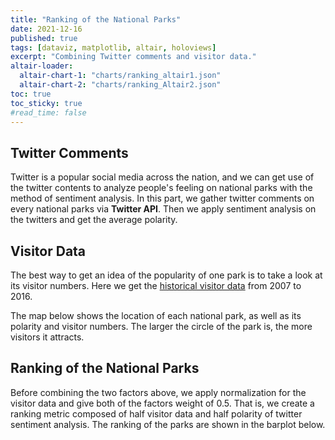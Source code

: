 ```yaml
---
title: "Ranking of the National Parks"
date: 2021-12-16
published: true
tags: [dataviz, matplotlib, altair, holoviews]
excerpt: "Combining Twitter comments and visitor data."
altair-loader:
  altair-chart-1: "charts/ranking_altair1.json"
  altair-chart-2: "charts/ranking_Altair2.json"
toc: true
toc_sticky: true
#read_time: false
---
```


## Twitter Comments

Twitter is a popular social media across the nation, and we can get use of the twitter contents to analyze people's feeling on national parks with the method of sentiment analysis. In this part, we gather twitter comments on every national parks via **Twitter API**. Then we apply sentiment analysis on the twitters and get the average polarity.

## Visitor Data

The best way to get an idea of the popularity of one park is to take a look at its visitor numbers. Here we get the [historical visitor data][historical visitor data] from 2007 to 2016.

The map below shows the location of each national park, as well as its polarity and visitor numbers. The larger the circle of the park is, the more visitors it attracts.

<div id="altair-chart-2"></div>


## Ranking of the National Parks

Before combining the two factors above, we apply normalization for the visitor data and give both of the factors weight of 0.5. That is, we create a ranking metric composed of half visitor data and half polarity of twitter sentiment analysis. The ranking of the parks are shown in the barplot below.

<div id="altair-chart-1"></div>

[historical visitor data]: https://data.world/datasets/national-parks
